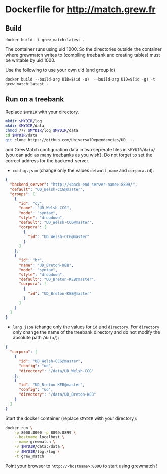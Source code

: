 # Dockerfile for http://match.grew.fr

## Build
```
docker build -t grew_match:latest .
```

The container runs using uid 1000. So the directories outside the container where grewmatch writes to (compiling treebank and creating tables) must be writable by uid 1000.

Use the following to use your own uid (and group id)

```
docker build --build-arg UID=$(id -u)  --build-arg UID=$(id -g) -t grew_match:latest .
```



## Run on a treebank

Replace `$MYDIR` with your directory. 

```bash
mkdir $MYDIR/log
mkdir $MYDIR/data
chmod 777 $MYDIR/log $MYDIR/data
cd $MYDIR/data
git clone https://github.com/UniversalDependencies/UD_...
```

add GrewMatch configuration data in two seperate files in `$MYDIR/data/`
(you can add as many treebanks as you wish). Do not forget to set the correct address for the backend-server.

* `config.json` (change only the values `default`, `name` and `corpora.id`):
```json
{
  "backend_server": "http://<back-end-server-name>:8899/",
  "default": "UD_Welsh-CCG@master",
  "groups": [
    {
      "id": "cy",
      "name": "UD_Welsh-CCG",
      "mode": "syntax",
      "style": "dropdown",
      "default": "UD_Welsh-CCG@master",
      "corpora": [
        {
          "id": "UD_Welsh-CCG@master"
        }
      ]
    },
    {
      "id": "br",
      "name": "UD_Breton-KEB",
      "mode": "syntax",
      "style": "dropdown",
      "default": "UD_Breton-KEB@master",
      "corpora": [
        {
          "id": "UD_Breton-KEB@master"
        }
      ]
    }
  ]
}
```

* `lang.json` (change only the values for `id` and `directory`. For `directory` only change the name of the treebank directory and do not modify the absolute path `/data/`):
```json
{
  "corpora": [
    {
      "id": "UD_Welsh-CCG@master",
      "config": "ud",
      "directory": "/data/UD_Welsh-CCG"
    },
    {
      "id": "UD_Breton-KEB@master",
      "config": "ud",
      "directory": "/data/UD_Breton-KEB"
    }
  ]
}
```

Start the docker container (replace `$MYDIR` with your directory):
```bash
docker run \
	-p 8000:8000 -p 8899:8899 \
	--hostname localhost \
	--name grewmatch \
	-v $MYDIR/data:/data \
	-v $MYDIR/log:/log \
	-t grew_match
```

Point your browser to `http://<hostname>:8000` to start using grewmatch !


